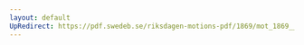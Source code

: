 ```yaml
---
layout: default
UpRedirect: https://pdf.swedeb.se/riksdagen-motions-pdf/1869/mot_1869__ak__00327/mot_1869__ak__00327_001.pdf
---
```

